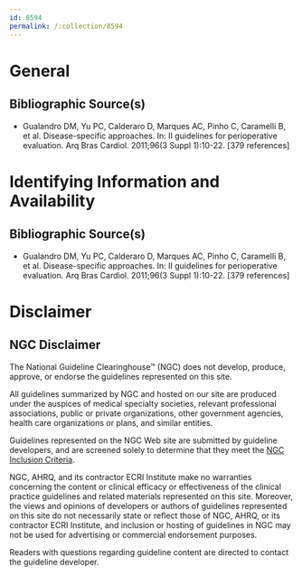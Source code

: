 ```yaml
---
id: 8594
permalink: /:collection/8594
---
```


# General

## Bibliographic Source(s)

- Gualandro DM, Yu PC, Calderaro D, Marques AC, Pinho C, Caramelli B, et al. Disease-specific approaches. In: II guidelines for perioperative evaluation. Arq Bras Cardiol. 2011;96(3 Suppl 1):10-22. [379 references]

# Identifying Information and Availability

## Bibliographic Source(s)

- Gualandro DM, Yu PC, Calderaro D, Marques AC, Pinho C, Caramelli B, et al. Disease-specific approaches. In: II guidelines for perioperative evaluation. Arq Bras Cardiol. 2011;96(3 Suppl 1):10-22. [379 references]

# Disclaimer

## NGC Disclaimer

The National Guideline Clearinghouse™ (NGC) does not develop, produce, approve, or endorse the guidelines represented on this site.

All guidelines summarized by NGC and hosted on our site are produced under the auspices of medical specialty societies, relevant professional associations, public or private organizations, other government agencies, health care organizations or plans, and similar entities.

Guidelines represented on the NGC Web site are submitted by guideline developers, and are screened solely to determine that they meet the [NGC Inclusion Criteria](/help-and-about/summaries/inclusion-criteria).

NGC, AHRQ, and its contractor ECRI Institute make no warranties concerning the content or clinical efficacy or effectiveness of the clinical practice guidelines and related materials represented on this site. Moreover, the views and opinions of developers or authors of guidelines represented on this site do not necessarily state or reflect those of NGC, AHRQ, or its contractor ECRI Institute, and inclusion or hosting of guidelines in NGC may not be used for advertising or commercial endorsement purposes.

Readers with questions regarding guideline content are directed to contact the guideline developer.

